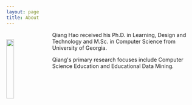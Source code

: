 ```yaml
---
layout: page
title: About
---
```


<img style="float:left; margin-right: 20px; margin-top: 20px; width: 20%;" src="http://neo-hao.github.io/public/avatar.jpg" />

Qiang Hao received his Ph.D. in Learning, Design and Technology and M.Sc. in Computer Science from University of Georgia.

Qiang's primary research focuses include Computer Science Education and Educational Data Mining.
